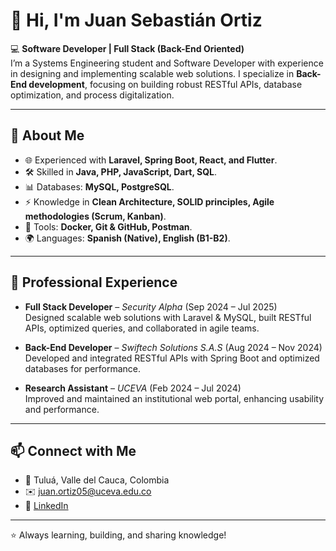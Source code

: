 # 👋 Hi, I'm Juan Sebastián Ortiz

💻 **Software Developer | Full Stack (Back-End Oriented)**  
I’m a Systems Engineering student and Software Developer with experience in designing and implementing scalable web solutions. I specialize in **Back-End development**, focusing on building robust RESTful APIs, database optimization, and process digitalization.

---

## 🚀 About Me
- 🌐 Experienced with **Laravel, Spring Boot, React, and Flutter**.  
- 🛠 Skilled in **Java, PHP, JavaScript, Dart, SQL**.  
- 📊 Databases: **MySQL, PostgreSQL**.  
- ⚡ Knowledge in **Clean Architecture, SOLID principles, Agile methodologies (Scrum, Kanban)**.  
- 🐳 Tools: **Docker, Git & GitHub, Postman**.  
- 🌍 Languages: **Spanish (Native), English (B1-B2)**.  

---

## 📌 Professional Experience
- **Full Stack Developer** – *Security Alpha* (Sep 2024 – Jul 2025)  
  Designed scalable web solutions with Laravel & MySQL, built RESTful APIs, optimized queries, and collaborated in agile teams.  

- **Back-End Developer** – *Swiftech Solutions S.A.S* (Aug 2024 – Nov 2024)  
  Developed and integrated RESTful APIs with Spring Boot and optimized databases for performance.  

- **Research Assistant** – *UCEVA* (Feb 2024 – Jul 2024)  
  Improved and maintained an institutional web portal, enhancing usability and performance.  

---

## 📫 Connect with Me
- 📍 Tuluá, Valle del Cauca, Colombia  
- ✉️ [juan.ortiz05@uceva.edu.co](mailto:juan.ortiz05@uceva.edu.co)  
- 💼 [LinkedIn](https://www.linkedin.com/in/juansebastian-ortíz)  

---
⭐️ Always learning, building, and sharing knowledge!
